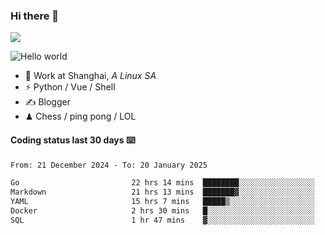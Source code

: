 ### Hi there 👋
![](https://komarev.com/ghpvc/?username=Xuhandsome)


<img src="https://github-readme-stats.vercel.app/api?username=XuHandsome&show_icons=true&theme=merko" alt="Hello world">

<br/>

- 🍻  Work at Shanghai, _A Linux SA_
- ⚡  Python / Vue / Shell
- ✍️  Blogger
- ♟  Chess / ping pong / LOL

#### Coding status last 30 days ⌨️

<!--START_SECTION:waka-->

```txt
From: 21 December 2024 - To: 20 January 2025

Go                         22 hrs 14 mins  ████████░░░░░░░░░░░░░░░░░   32.05 %
Markdown                   21 hrs 13 mins  ███████▓░░░░░░░░░░░░░░░░░   30.58 %
YAML                       15 hrs 7 mins   █████▒░░░░░░░░░░░░░░░░░░░   21.81 %
Docker                     2 hrs 30 mins   █░░░░░░░░░░░░░░░░░░░░░░░░   03.61 %
SQL                        1 hr 47 mins    ▓░░░░░░░░░░░░░░░░░░░░░░░░   02.58 %
```

<!--END_SECTION:waka-->
